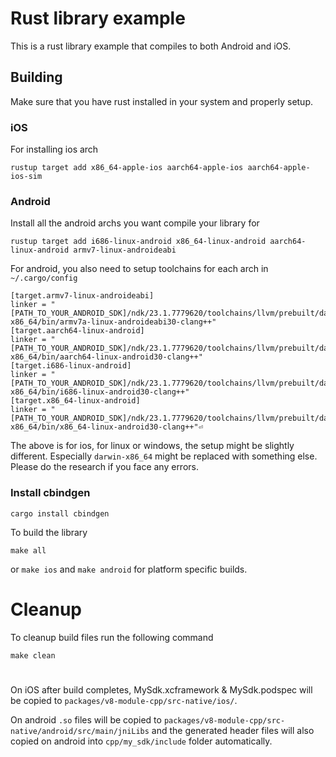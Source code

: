 # Rust library example

This is a rust library example that compiles to both Android and iOS.

## Building

Make sure that you have rust installed in your system and properly setup.

### iOS

For installing ios arch

```
rustup target add x86_64-apple-ios aarch64-apple-ios aarch64-apple-ios-sim
```

### Android

Install all the android archs you want compile your library for

```
rustup target add i686-linux-android x86_64-linux-android aarch64-linux-android armv7-linux-androideabi
```

For android, you also need to setup toolchains for each arch in `~/.cargo/config`

```
[target.armv7-linux-androideabi]
linker = "[PATH_TO_YOUR_ANDROID_SDK]/ndk/23.1.7779620/toolchains/llvm/prebuilt/darwin-x86_64/bin/armv7a-linux-androideabi30-clang++"
[target.aarch64-linux-android]
linker = "[PATH_TO_YOUR_ANDROID_SDK]/ndk/23.1.7779620/toolchains/llvm/prebuilt/darwin-x86_64/bin/aarch64-linux-android30-clang++"
[target.i686-linux-android]
linker = "[PATH_TO_YOUR_ANDROID_SDK]/ndk/23.1.7779620/toolchains/llvm/prebuilt/darwin-x86_64/bin/i686-linux-android30-clang++"
[target.x86_64-linux-android]
linker = "[PATH_TO_YOUR_ANDROID_SDK]/ndk/23.1.7779620/toolchains/llvm/prebuilt/darwin-x86_64/bin/x86_64-linux-android30-clang++"⏎
```

The above is for ios, for linux or windows, the setup might be slightly different. Especially `darwin-x86_64` might be replaced with something else. Please do the research if you face any errors.

### Install cbindgen

```
cargo install cbindgen
```

To build the library

```
make all
```

or `make ios` and `make android` for platform specific builds.

# Cleanup

To cleanup build files run the following command

`make clean`

#

On iOS after build completes, MySdk.xcframework & MySdk.podspec will be copied to `packages/v8-module-cpp/src-native/ios/`.

On android `.so` files will be copied to `packages/v8-module-cpp/src-native/android/src/main/jniLibs` and the generated header files will also copied on android into `cpp/my_sdk/include` folder automatically.
